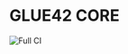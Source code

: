 # GLUE42 CORE
![Full CI](https://github.com/Glue42/Core/workflows/Node.js%20CI/badge.svg?branch=master)
